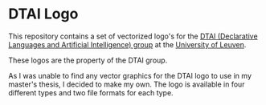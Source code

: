 DTAI Logo
=========

This repository contains a set of vectorized logo's for the [DTAI (Declarative Languages and Artificial Intelligence) group](https://dtai.cs.kuleuven.be/) at the [University of Leuven](https://www.kuleuven.be/kuleuven/).

These logos are the property of the DTAI group.

As I was unable to find any vector graphics for the DTAI logo to use in my master's thesis, I decided to make my own. The logo is available in four different types and two file formats for each type.
